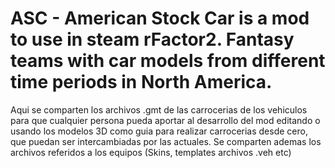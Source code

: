 # ASC - American Stock Car is a mod to use in steam rFactor2. Fantasy teams with car models from different time periods in North America.

Aqui se comparten los archivos .gmt de las carrocerias de los vehiculos para que cualquier persona pueda aportar al desarrollo del mod editando o usando los modelos 3D como guia para realizar carrocerias desde cero, que puedan ser intercambiadas por las actuales.
Se comparten ademas los archivos referidos a los equipos (Skins, templates archivos .veh etc) 
